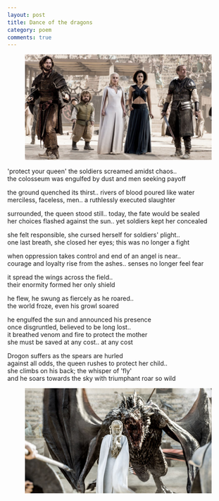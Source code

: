 ```yaml
---
layout: post
title: Dance of the dragons
category: poem
comments: true
---
```



<figure>
    <a href="#"><img src="/images/got-1.jpg"></a>
</figure>

'protect your queen' the soldiers screamed amidst chaos..  
the colosseum was engulfed by dust and men seeking payoff

the ground quenched its thirst.. rivers of blood poured like water   
merciless, faceless, men.. a ruthlessly executed slaughter

surrounded, the queen stood still.. today, the fate would be sealed  
her choices flashed against the sun.. yet soldiers kept her concealed

she felt responsible, she cursed herself for soldiers' plight..  
one last breath, she closed her eyes; this was no longer a fight

when oppression takes control and end of an angel is near..    
courage and loyalty rise from the ashes.. senses no longer feel fear

it spread the wings across the field..  
their enormity formed her only shield

he flew, he swung as fiercely as he roared..  
the world froze, even his growl soared
  
he engulfed the sun and announced his presence  
once disgruntled, believed to be long lost..  
it breathed venom and fire to protect the mother    
she must be saved at any cost.. at any cost  

Drogon suffers as the spears are hurled  
against all odds, the queen rushes to protect her child..  
she climbs on his back; the whisper of 'fly'  
and he soars towards the sky with triumphant roar so wild  

<figure>
    <a href="#"><img src="/images/got-2.jpg"></a>
</figure>


